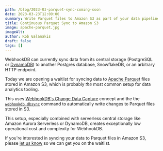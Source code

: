 ```yaml
---
path: /blog/2023-03-parquet-sync-coming-soon
date: 2023-03-23T12:00:00
summary: Write Parquet files to Amazon S3 as part of your data pipelines.
title: Continuous Parquet Sync to Amazon S3 
image: apache-parquet.jpg
imageAlt: 
author: Rob Galanakis
draft: false
tags: []
---
```


WebhookDB can currently sync data from its central storage (PostgreSQL or [DynamoDB](/blog/2023-03-dynamodb-coming-soon))
to another Postgres database, SnowflakeDB, or an arbitrary HTTP endpoint.

Today we are opening a waitlist for syncing data to [Apache Parquet](https://parquet.apache.org/) files
stored in Amazon S3, which is probably *the* most common setup for data analytics tooling.

This uses [WebhookDB's Change Data Capture](/blog/2023-03-cdc-everything) concept
and the the [`webhookdb dbsync`](/docs/dbsync) command to automatically write changes
to Parquet files stored in S3.

This setup, especially combined with serverless central storage like Amazon Aurora Serverless or DynamoDB,
creates exceptionally low operational cost and complexity for WebhookDB.

If you're interested in syncing your data to Parquet files in Amazon S3,
please [let us know](#contact) so we can get you on the waitlist.
